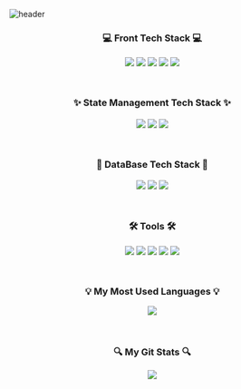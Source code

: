 ![header](https://capsule-render.vercel.app/api?type=waving&color=auto&height=110&section=header&text=Welcome%20to%20Jay's%20GitHub!&fontSize=25&animation=twinkling)

<h3 align="center">💻 Front Tech Stack 💻</h3>
<p align="center">
    <img align="center" src="https://img.shields.io/badge/HTML-20232a.svg?style=for-the-badge&logo=html5&logoColor=E34F26" />
    <img align="center" src="https://img.shields.io/badge/CSS-20232a.svg?style=for-the-badge&logo=css3&logoColor=1572B6" />
    <img align="center" src="https://img.shields.io/badge/JavaScript-20232a.svg?style=for-the-badge&logo=javascript&logoColor=F7DF1E" />
    <img align="center" src="https://img.shields.io/badge/React-20232a.svg?style=for-the-badge&logo=react&logoColor=61DAFB" />
    <img align="center" src="https://img.shields.io/badge/TypeScript-20232a.svg?style=for-the-badge&logo=typescript&logoColor=61DAFB" />
</p>
<br/>

<h3 align="center">✨ State Management Tech Stack ✨</h3>
<p align="center">
    <img align="center" src="https://img.shields.io/badge/Recoil-20232a.svg?style=for-the-badge&logo=recoil&logoColor=3578E5" />
    <img align="center" src="https://img.shields.io/badge/Zustand-20232a.svg?style=for-the-badge&logo=zustand&logoColor=1572B6" />
    <img align="center" src="https://img.shields.io/badge/Redux-20232a.svg?style=for-the-badge&logo=redux&logoColor=764ABC" />
</p>
<br/>

<h3 align="center">💾 DataBase Tech Stack 💾</h3>
<p align="center">
    <img align="center" src="https://img.shields.io/badge/My SQL-20232a.svg?style=for-the-badge&logo=mysql&logoColor=4479A1" />
    <img align="center" src="https://img.shields.io/badge/FireBase-20232a.svg?style=for-the-badge&logo=firebase&logoColor=DD2C00" />
    <img align="center" src="https://img.shields.io/badge/Maria DB-20232a.svg?style=for-the-badge&logo=mariadb&logoColor=003545" />
</p>
<br/>

<h3 align="center">🛠️ Tools 🛠️</h3>
<p align="center">
    <img align="center" src="https://img.shields.io/badge/VS Code-20232a.svg?style=for-the-badge&logo=visualstudiocode&logoColor=4479A1" />
    <img align="center" src="https://img.shields.io/badge/Eclipse IDE-20232a.svg?style=for-the-badge&logo=eclipseide&logoColor=2C2255" />
    <img align="center" src="https://img.shields.io/badge/GitHub-20232a.svg?style=for-the-badge&logo=github&logoColor=181717" />
    <img align="center" src="https://img.shields.io/badge/Discord-20232a.svg?style=for-the-badge&logo=discord&logoColor=5865F2" />
    <img align="center" src="https://img.shields.io/badge/Slack-20232a.svg?style=for-the-badge&logo=slack&logoColor=4A154B" />
</p>
<br/>

<h3 align="center">💡 My Most Used Languages 💡</h3>
<p align="center">
  <a href="https://github.com/jiwoopark727">
    <img align="center" src="https://github-readme-stats.vercel.app/api/top-langs/?username=jiwoopark727&layout=compact&show_icons=true&show_owner=true&hide_title=false&theme=radical" />
  </a>
</p>
<br/>

<h3 align="center">🔍 My Git Stats 🔍</h3>
<p align="center">
  <a href="https://github.com/jiwoopark727">
    <img align="center" src="https://github-readme-stats.vercel.app/api?username=jiwoopark727&hide=${가릴항목}&hide_title=${타이틀숨김}&show_icons=true&include_all_commits=false&theme=radical" />
  </a>
</p>


<br/>




<!--
**jiwoopark727/jiwoopark727** is a ✨ _special_ ✨ repository because its `README.md` (this file) appears on your GitHub profile.

Here are some ideas to get you started:

- 🔭 I’m currently working on ...
- 🌱 I’m currently learning ...
- 👯 I’m looking to collaborate on ...
- 🤔 I’m looking for help with ...
- 💬 Ask me about ...
- 📫 How to reach me: ...
- 😄 Pronouns: ...
- ⚡ Fun fact: ...
-->
